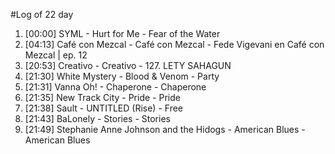 #Log of 22 day

1. [00:00] SYML - Hurt for Me - Fear of the Water
1. [04:13] Café con Mezcal - Café con Mezcal - Fede Vigevani en Café con Mezcal | ep. 12
1. [20:53] Creativo - Creativo - 127. LETY SAHAGUN
1. [21:30] White Mystery - Blood & Venom - Party
1. [21:31] Vanna Oh! - Chaperone - Chaperone
1. [21:35] New Track City - Pride - Pride
1. [21:38] Sault - UNTITLED (Rise) - Free
1. [21:43] BaLonely - Stories - Stories
1. [21:49] Stephanie Anne Johnson and the Hidogs - American Blues - American Blues
